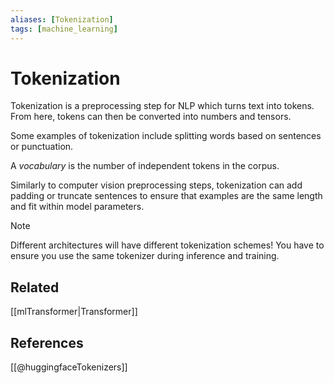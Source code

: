 ```yaml
---
aliases: [Tokenization]
tags: [machine_learning]
---
```

# Tokenization

Tokenization is a preprocessing step for NLP which turns text into tokens. From here, tokens can then be converted into numbers and tensors.

Some examples of tokenization include splitting words based on sentences or punctuation.

A *vocabulary* is the number of independent tokens in the corpus.

Similarly to computer vision preprocessing steps, tokenization can add padding or truncate sentences to ensure that examples are the same length and fit within model parameters.

>[!note]
>Different architectures will have different tokenization schemes! You have to ensure you use the same tokenizer during inference and training.

## Related

[[mlTransformer|Transformer]]

## References

[[@huggingfaceTokenizers]]
